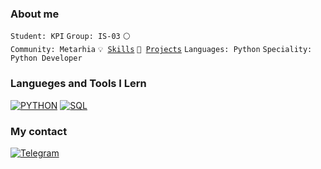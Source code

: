 ### About me

`Student: KPI`
`Group: IS-03`
<code>⚪ Community: Metarhia</code>
<code>💡 [Skills](SKILLS.md)</code>
<code>🧻 [Projects](PROJECTS.md)</code>
`Languages: Python`
`Speciality: Python Developer`

### Langueges and Tools I Lern
[![PYTHON](https://img.shields.io/badge/-Python-483D8B?style=for-the-badge&logo=python&logoColor=FFD700)](https://en.wikipedia.org/wiki/Python_(programming_language))
[![SQL](https://img.shields.io/badge/-SQL-483D8B?style=for-the-badge&logo=mysql&logoColor=0000CD)](https://en.wikipedia.org/wiki/SQL)

### My contact
[![Telegram](https://img.shields.io/badge/-telegram-808000?style=for-the-badge&logo=telegram&logoColor=0000CD)](https://t.me/denshyn)
